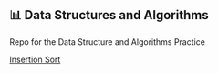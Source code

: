 ## 📊 Data Structures and Algorithms

Repo for the Data Structure and Algorithms Practice

[Insertion Sort](https://github.com/ishaandwivedi9101/DSA/blob/main/insertionSort.cpp)
